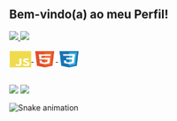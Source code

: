 ## Bem-vindo(a) ao meu Perfil!

 <div>
   <a href="https://github.com/oleoz1n">
   <img height="180em" src="https://github-readme-stats.vercel.app/api?username=oleoz1n&show_icons=true&theme=github_dark_dimmed&include_all_commits=true&locale=pt-BR"/>
   <img height="180em" src="https://github-readme-stats.vercel.app/api/top-langs/?username=oleoz1n&layout=compact&theme=github_dark_dimmed&locale=pt-BR&langs_count=6"/>

</div>
<div style="display: inline_block"><br>
  <img align="center" alt="Js" height="30" width="40" src="https://raw.githubusercontent.com/devicons/devicon/master/icons/javascript/javascript-plain.svg">
  <img align="center" alt="HTML" height="30" width="40" src="https://raw.githubusercontent.com/devicons/devicon/master/icons/html5/html5-original.svg">
  <img align="center" alt="CSS" height="30" width="40" src="https://raw.githubusercontent.com/devicons/devicon/master/icons/css3/css3-original.svg">
</div>
 
 <br>
 
<div> 
 
  <a href = "mailto:leopity0@gmail.com"><img src="https://img.shields.io/badge/-Gmail-%23333?style=for-the-badge&logo=gmail&logoColor=white" target="_blank"></a>
  <a href="https://www.linkedin.com/in/oleoz1n/" target="_blank"><img src="https://img.shields.io/badge/-LinkedIn-%230077B5?style=for-the-badge&logo=linkedin&logoColor=white" target="_blank"></a> 
 
  ![Snake animation](https://github.com/oleoz1n/oleoz1n/blob/output/github-contribution-grid-snake.svg)

</div>

